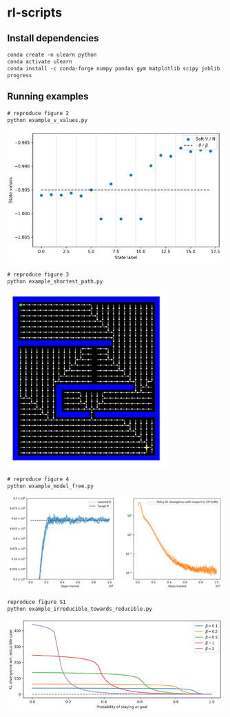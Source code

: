 # rl-scripts

## Install dependencies
```
conda create -n ulearn python
conda activate ulearn
conda install -c conda-forge numpy pandas gym matplotlib scipy joblib progress
```

## Running examples

```
# reproduce figure 2
python example_v_values.py
```
![Fig 2](fig2.png)

```
# reproduce figure 3
python example_shortest_path.py
```
![Fig 3](fig3.png)
```
# reproduce figure 4
python example_model_free.py
```
![Fig 4](fig4.png)

```
reproduce figure S1
python example_irreducible_towards_reducible.py
```
![Fig S1](figS1.png)

